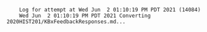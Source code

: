         Log for attempt at Wed Jun  2 01:10:19 PM PDT 2021 (14084)
        Wed Jun  2 01:10:19 PM PDT 2021 Converting 2020HIST201/KBxFeedbackResponses.md...
